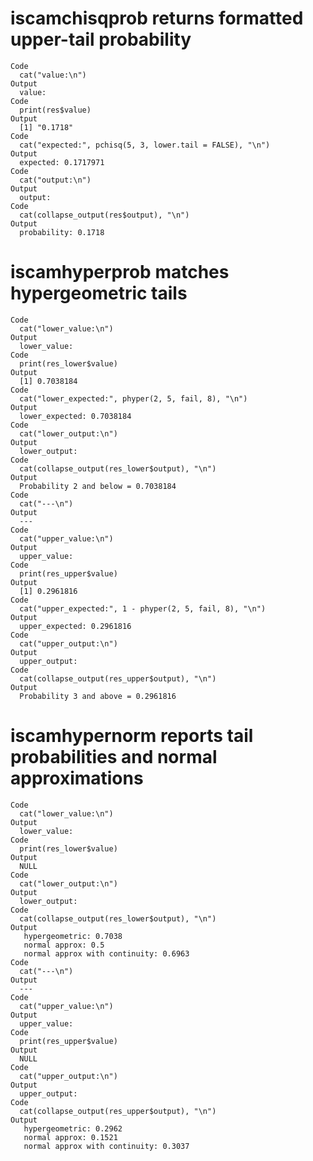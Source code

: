 # iscamchisqprob returns formatted upper-tail probability

    Code
      cat("value:\n")
    Output
      value:
    Code
      print(res$value)
    Output
      [1] "0.1718"
    Code
      cat("expected:", pchisq(5, 3, lower.tail = FALSE), "\n")
    Output
      expected: 0.1717971 
    Code
      cat("output:\n")
    Output
      output:
    Code
      cat(collapse_output(res$output), "\n")
    Output
      probability: 0.1718  

# iscamhyperprob matches hypergeometric tails

    Code
      cat("lower_value:\n")
    Output
      lower_value:
    Code
      print(res_lower$value)
    Output
      [1] 0.7038184
    Code
      cat("lower_expected:", phyper(2, 5, fail, 8), "\n")
    Output
      lower_expected: 0.7038184 
    Code
      cat("lower_output:\n")
    Output
      lower_output:
    Code
      cat(collapse_output(res_lower$output), "\n")
    Output
      Probability 2 and below = 0.7038184  
    Code
      cat("---\n")
    Output
      ---
    Code
      cat("upper_value:\n")
    Output
      upper_value:
    Code
      print(res_upper$value)
    Output
      [1] 0.2961816
    Code
      cat("upper_expected:", 1 - phyper(2, 5, fail, 8), "\n")
    Output
      upper_expected: 0.2961816 
    Code
      cat("upper_output:\n")
    Output
      upper_output:
    Code
      cat(collapse_output(res_upper$output), "\n")
    Output
      Probability 3 and above = 0.2961816  

# iscamhypernorm reports tail probabilities and normal approximations

    Code
      cat("lower_value:\n")
    Output
      lower_value:
    Code
      print(res_lower$value)
    Output
      NULL
    Code
      cat("lower_output:\n")
    Output
      lower_output:
    Code
      cat(collapse_output(res_lower$output), "\n")
    Output
       hypergeometric: 0.7038 
       normal approx: 0.5 
       normal approx with continuity: 0.6963  
    Code
      cat("---\n")
    Output
      ---
    Code
      cat("upper_value:\n")
    Output
      upper_value:
    Code
      print(res_upper$value)
    Output
      NULL
    Code
      cat("upper_output:\n")
    Output
      upper_output:
    Code
      cat(collapse_output(res_upper$output), "\n")
    Output
       hypergeometric: 0.2962 
       normal approx: 0.1521 
       normal approx with continuity: 0.3037  

